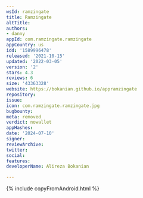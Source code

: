 ```yaml
---
wsId: ramzingate
title: Ramzingate
altTitle: 
authors:
- danny
appId: com.ramzingate.ramzingate
appCountry: us
idd: '1589996478'
released: '2021-10-15'
updated: '2022-03-05'
version: '2'
stars: 4.3
reviews: 6
size: '43363328'
website: https://bokanian.github.io/appramzingate
repository: 
issue: 
icon: com.ramzingate.ramzingate.jpg
bugbounty: 
meta: removed
verdict: nowallet
appHashes: 
date: '2024-07-10'
signer: 
reviewArchive: 
twitter: 
social: 
features: 
developerName: Alireza Bokanian

---
```


{% include copyFromAndroid.html %}